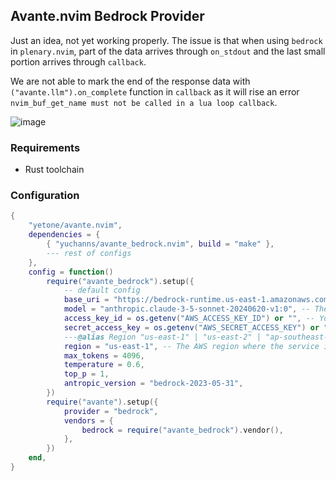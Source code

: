## Avante.nvim Bedrock Provider

Just an idea, not yet working properly. The issue is that when using `bedrock` in `plenary.nvim`, part of the data arrives through `on_stdout` and the last small portion arrives through `callback`.

We are not able to mark the end of the response data with `("avante.llm").on_complete` function in `callback` as it will rise an error `nvim_buf_get_name must not be called in a lua loop callback`.

![image](https://github.com/user-attachments/assets/aedc663f-b172-4fe5-a7ba-ffef3574c9f0)

### Requirements

- Rust toolchain

### Configuration

```lua
{
    "yetone/avante.nvim",
    dependencies = {
        { "yuchanns/avante_bedrock.nvim", build = "make" },
        --- rest of configs
    },
    config = function()
        require("avante_bedrock").setup({
            -- default config
            base_uri = "https://bedrock-runtime.us-east-1.amazonaws.com", -- The base URI for the Bedrock service.
            model = "anthropic.claude-3-5-sonnet-20240620-v1:0", -- The model identifier used for the service.
            access_key_id = os.getenv("AWS_ACCESS_KEY_ID") or "", -- Your AWS access key ID for authentication.
            secret_access_key = os.getenv("AWS_SECRET_ACCESS_KEY") or "", -- Your AWS secret access key for authentication.
            ---@alias Region "us-east-1" | "us-east-2" | "ap-southeast-1"
            region = "us-east-1", -- The AWS region where the service is hosted.
            max_tokens = 4096,
            temperature = 0.6,
            top_p = 1,
            antropic_version = "bedrock-2023-05-31",
        })
        require("avante").setup({
            provider = "bedrock",
            vendors = {
                bedrock = require("avante_bedrock").vendor(),
            },
        })
    end,
}

```

